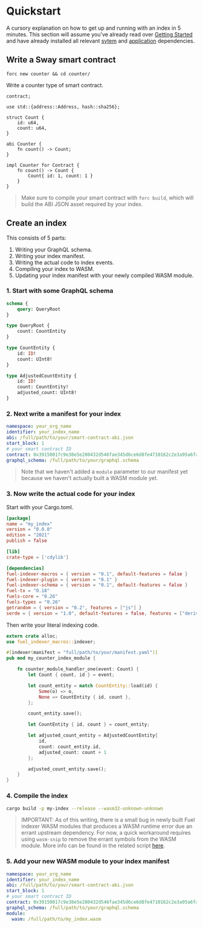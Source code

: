 # Quickstart

A cursory explanation on how to get up and running with an index in 5 minutes. This section will assume you've already read over [Getting Started](./../getting-started/index.md) and have already installed all relevant [sytem](./../getting-started/system-dependencies.md) and [application](./../getting-started/application-dependencies.md) dependencies.

## Write a Sway smart contract

`forc new counter && cd counter/`

Write a counter type of smart contract.

```sway
contract;

use std::{address::Address, hash::sha256};

struct Count {
    id: u64,
    count: u64,
}

abi Counter {
    fn count() -> Count;
}

impl Counter for Contract {
    fn count() -> Count {
        Count{ id: 1, count: 1 }
    }
}
```

> Make sure to compile your smart contract with `forc build`, which will build the ABI JSON asset required by your index.

## Create an index

This consists of 5 parts:

1. Writing your GraphQL schema.
2. Writing your index manifest.
3. Writing the actual code to index events.
4. Compiling your index to WASM.
5. Updating your index manifest with your newly compiled WASM module.

### 1. Start with some GraphQL schema

```graphql
schema {
    query: QueryRoot
}

type QueryRoot {
    count: CountEntity
}

type CountEntity {
    id: ID!
    count: UInt8!
}

type AdjustedCountEntity {
    id: ID!
    count: CountEntity!
    adjusted_count: UInt8!
}
```

### 2. Next write a manifest for your index

```yaml
namespace: your_org_name
identifier: your_index_name
abi: /full/path/to/your/smart-contract-abi.json
start_block: 1
# your smart contract ID
contract: 0x39150017c9e38e5e280432d546fae345d6ce6d8fe4710162c2e3a95a6faff051 
graphql_schema: /full/path/to/your/graphql.schema
```

> Note that we haven't added a `module` parameter to our manifest yet because we haven't actually built a WASM module yet.

### 3. Now write the actual code for your index

Start with your Cargo.toml.

```toml
[package]
name = "my_index"
version = "0.0.0"
edition = "2021"
publish = false

[lib]
crate-type = ['cdylib']

[dependencies]
fuel-indexer-macros = { version = "0.1", default-features = false }
fuel-indexer-plugin = { version = "0.1" }
fuel-indexer-schema = { version = "0.1", default-features = false }
fuel-tx = "0.18"
fuels-core = "0.26"
fuels-types = "0.26"
getrandom = { version = "0.2", features = ["js"] }
serde = { version = "1.0", default-features = false, features = ["derive"] }

```

Then write your literal indexing code.

```rust
extern crate alloc;
use fuel_indexer_macros::indexer;

#[indexer(manifest = "full/path/to/your/manifest.yaml")]
pub mod my_counter_index_module {

    fn counter_module_handler_one(event: Count) {
        let Count { count, id } = event;

        let count_entity = match CountEntity::load(id) {
            Some(o) => o,
            None => CountEntity { id, count },
        };

        count_entity.save();

        let CountEntity { id, count } = count_entity;

        let adjusted_count_entity = AdjustedCountEntity{ 
            id, 
            count: count_entity.id, 
            adjusted_count: count + 1
        };

        adjusted_count_entity.save();
    }
}

```

### 4. Compile the index

```bash
cargo build -p my-index --release --wasm32-unknown-unknown
```

> IMPORTANT: As of this writing, there is a small bug in newly built Fuel indexer WASM modules that produces a WASM runtime error due an errant upstream dependency. For now, a quick workaround requires using `wasm-snip` to remove the errant symbols from the WASM module. More info can be found in the related script [here](https://github.com/FuelLabs/fuel-indexer/blob/master/scripts/stripper.bash).

### 5. Add your new WASM module to your index manifest

```yaml
namespace: your_org_name
identifier: your_index_name
abi: /full/path/to/your/smart-contract-abi.json
start_block: 1
# your smart contract ID
contract: 0x39150017c9e38e5e280432d546fae345d6ce6d8fe4710162c2e3a95a6faff051 
graphql_schema: /full/path/to/your/graphql.schema
module:
  wasm: /full/path/to/my_index.wasm
```
